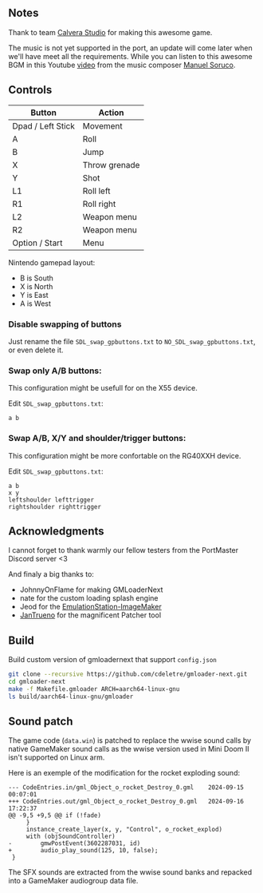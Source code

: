 ## Notes

Thank to team [Calvera Studio](https://calaverastudio.itch.io/) for making this awesome game.

The music is not yet supported in the port, an update will come later when we'll have meet all the requirements. While you can listen to this awesome BGM in this Youtube [video](https://www.youtube.com/watch?v=yjQHXCoh2lY) from the music composer [Manuel Soruco](https://manuelsoruco.com/about/).

## Controls

| Button | Action |
|--|--| 
|Dpad / Left Stick|Movement|
|A|Roll|
|B|Jump|
|X|Throw grenade|
|Y|Shot|
|L1|Roll left|
|R1|Roll right|
|L2|Weapon menu|
|R2|Weapon menu|
|Option / Start|Menu|

Nintendo gamepad layout:
* B is South
* X is North
* Y is East
* A is West

### Disable swapping of buttons
Just rename the file `SDL_swap_gpbuttons.txt` to `NO_SDL_swap_gpbuttons.txt`, or even delete it.

### Swap only A/B buttons:
This configuration might be usefull for on the X55 device.

Edit `SDL_swap_gpbuttons.txt`:
```
a b
```

### Swap A/B, X/Y and shoulder/trigger buttons:
This configuration might be more confortable on the RG40XXH device.

Edit `SDL_swap_gpbuttons.txt`:
```
a b
x y
leftshoulder lefttrigger
rightshoulder righttrigger
```

## Acknowledgments

I cannot forget to thank warmly our fellow testers from the PortMaster Discord server <3

And finaly a big thanks to:
* JohnnyOnFlame for making GMLoaderNext
* nate for the custom loading splash engine
* Jeod for the [EmulationStation-ImageMaker](https://github.com/JeodC/EmulationStation-ImageMaker)
* [JanTrueno](https://github.com/JanTrueno) for the magnificent Patcher tool

## Build

Build custom version of gmloadernext that support `config.json`

```bash
git clone --recursive https://github.com/cdeletre/gmloader-next.git
cd gmloader-next
make -f Makefile.gmloader ARCH=aarch64-linux-gnu
ls build/aarch64-linux-gnu/gmloader
```

##  Sound patch

The game code (`data.win`) is patched to replace the wwise sound calls by native GameMaker sound calls as the wwise version used in Mini Doom II isn't supported on Linux arm.

Here is an exemple of the modification for the rocket exploding sound:

```
--- CodeEntries.in/gml_Object_o_rocket_Destroy_0.gml	2024-09-15 00:07:01
+++ CodeEntries.out/gml_Object_o_rocket_Destroy_0.gml	2024-09-16 17:22:37
@@ -9,5 +9,5 @@ if (!fade)
     }
     instance_create_layer(x, y, "Control", o_rocket_explod)
     with (objSoundController)
-        gmwPostEvent(3602287031, id)
+        audio_play_sound(125, 10, false);
 }
```

The SFX sounds are extracted from the wwise sound banks and repacked into a GameMaker audiogroup data file.